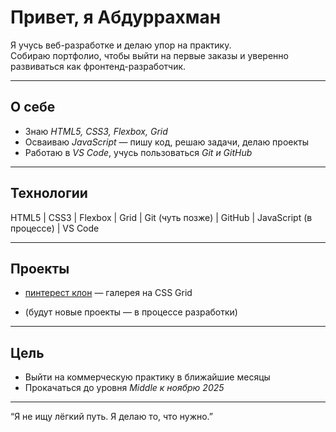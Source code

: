 # Привет, я Абдуррахман

Я учусь веб-разработке и делаю упор на практику.  
Собираю портфолио, чтобы выйти на первые заказы и уверенно развиваться как фронтенд-разработчик.

---

## О себе

- Знаю *HTML5, CSS3, Flexbox, Grid*
- Осваиваю *JavaScript* — пишу код, решаю задачи, делаю проекты
- Работаю в *VS Code*, учусь пользоваться *Git и GitHub*

---

## Технологии

HTML5 | CSS3 | Flexbox | Grid | Git (чуть позже) | GitHub | JavaScript (в процессе) | VS Code

---

## Проекты

- [пинтерест клон](https://abdurrahman0167.github.io/pinterest-mini-clone/) — галерея на CSS Grid

- (будут новые проекты — в процессе разработки)

---

## Цель

- Выйти на коммерческую практику в ближайшие месяцы  
- Прокачаться до уровня *Middle к ноябрю 2025*

---

“Я не ищу лёгкий путь. Я делаю то, что нужно.”
